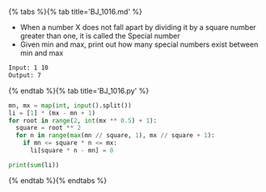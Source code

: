 {% tabs %}{% tab title='BJ_1016.md' %}

* When a number X does not fall apart by dividing it by a square number greater than one, it is called the Special number
* Given min and max, print out how many special numbers exist between min and max

```txt
Input: 1 10
Output: 7
```

{% endtab %}{% tab title='BJ_1016.py' %}

```py
mn, mx = map(int, input().split())
li = [1] * (mx - mn + 1)
for root in range(2, int(mx ** 0.5) + 1):
  square = root ** 2
  for n in range(max(mn // square, 1), mx // square + 1):
    if mn <= square * n <= mx:
      li[square * n - mn] = 0

print(sum(li))
```

{% endtab %}{% endtabs %}
